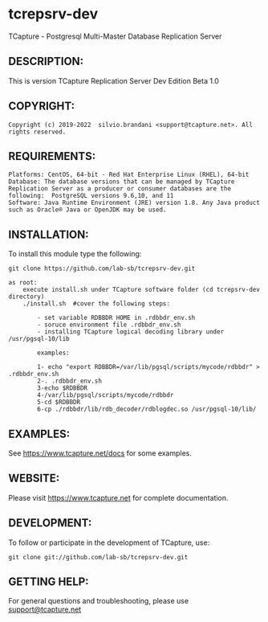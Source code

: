 # tcrepsrv-dev

TCapture - Postgresql Multi-Master Database Replication Server

DESCRIPTION:
------------

This is version TCapture Replication Server Dev Edition Beta 1.0

COPYRIGHT:
----------

    Copyright (c) 2019-2022  silvio.brandani <support@tcapture.net>. All rights reserved.


REQUIREMENTS:
-------------
	Platforms: CentOS, 64-bit - Red Hat Enterprise Linux (RHEL), 64-bit
	Database: The database versions that can be managed by TCapture Replication Server as a producer or consumer databases are the following:  PostgreSQL versions 9.6,10, and 11
	Software: Java Runtime Environment (JRE) version 1.8. Any Java product such as Oracle® Java or OpenJDK may be used.

	

INSTALLATION:
-------------

To install this module type the following:

	git clone https://github.com/lab-sb/tcrepsrv-dev.git

	as root:
		execute install.sh under TCapture software folder (cd tcrepsrv-dev  directory)
		./install.sh  #cover the following steps:

			- set variable RDBBDR HOME in .rdbbdr_env.sh
			- soruce environment file .rdbbdr_env.sh
			- installing TCapture logical decoding library under /usr/pgsql-10/lib
			
			examples:
			
			1- echo "export RDBBDR=/var/lib/pgsql/scripts/mycode/rdbbdr" > .rdbbdr_env.sh
			2-. .rdbbdr_env.sh
			3-echo $RDBBDR
			4-/var/lib/pgsql/scripts/mycode/rdbbdr
			5-cd $RDBBDR
			6-cp ./rdbbdr/lib/rdb_decoder/rdblogdec.so /usr/pgsql-10/lib/


EXAMPLES:
---------

See  https://www.tcapture.net/docs for some examples.

WEBSITE:
-------

Please visit https://www.tcapture.net for complete documentation.

DEVELOPMENT:
------------

To follow or participate in the development of TCapture, use:

	git clone git://github.com/lab-sb/tcrepsrv-dev.git

GETTING HELP:
-------------

For general questions and troubleshooting, please use support@tcapture.net
